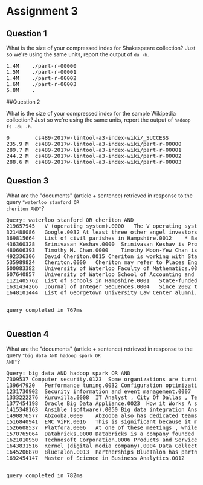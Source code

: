 # Assignment 3

## Question 1
<p> What is the size of your compressed
index for Shakespeare collection? Just so we're using the same units,
report the output of <code>du -h</code>.</p>

<pre>
1.4M	./part-r-00000
1.5M	./part-r-00001
1.4M	./part-r-00002
1.6M	./part-r-00003
5.8M	.
</pre>
  

##Question 2
<p> What is the size of your compressed
index for the sample Wikipedia collection? Just so we're using the
same units, report the output of <code>hadoop fs -du -h</code>.</p>
<pre>
0        cs489-2017w-lintool-a3-index-wiki/_SUCCESS
235.9 M  cs489-2017w-lintool-a3-index-wiki/part-r-00000
289.7 M  cs489-2017w-lintool-a3-index-wiki/part-r-00001
244.2 M  cs489-2017w-lintool-a3-index-wiki/part-r-00002
288.6 M  cs489-2017w-lintool-a3-index-wiki/part-r-00003
</pre>

## Question 3
<p>What are the "documents" (article + sentence)
retrieved in response to the query <code>"waterloo stanford OR
cheriton AND"</code>?</p>
<pre>
Query: waterloo stanford OR cheriton AND
219657945	V (operating system).0000	The V operating system -LRB- sometimes written V-Syste...
321488086	Google.0032	At least three other angel investors invested in 1998 : Amazon.com f...
369815664	List of civil parishes in Hampshire.0012	* Badger Farm 26 * Beauworth 27 * Bight...
436360328	Srinivasan Keshav.0000	Srinivasan Keshav is Professor and Cisco Chair in the Che...
480606393	Timothy M. Chan.0000	Timothy Moon-Yew Chan is Professor and University Research ...
492336306	David Cheriton.0015	Cheriton is working with Stanford students on `` transaction...
535989824	Cheriton.0000	Cheriton may refer to Places England * Cheriton , Hampshire , a vi...
600083382	University of Waterloo Faculty of Mathematics.0002	The Faculty also houses the D...
607640857	University of Waterloo School of Accounting and Finance.0038	Bachelor of Computi...
1121405762	List of schools in Hampshire.0001	State-funded schools Primary schools * Abbotts...
1631434266	Journal of Integer Sequences.0004	Since 2002 the journal has been hosted by the ...
1648101444	List of Georgetown University Law Center alumni.0005	2012 , Professor of Law at ...

query completed in 767ms
</pre>

## Question 4
<p> What are the "documents" (article + sentence)
retrieved in response to the query <code>"big data AND hadoop spark OR
AND"</code>?</p>
<pre>
Query: big data AND hadoop spark OR AND
7309537	Computer security.0123	Some organizations are turning to big data platforms , su...
139647920	Performance tuning.0032	Configuration optimization Modern software systems , e.g...
1231730902	Security information and event management.0007	Organizations are turning to big ...
1333222276	Kuruvilla.0008	IT Analyst , City Of Dallas , Texas , USA ** Jacob Kuruvilla -LRB...
1377454198	Oracle Big Data Appliance.0023	How it Works A simplistic view is an organization...
1415348163	Ansible (software).0050	Big data integration Ansible can deploy big data , stora...
1490876577	Abzooba.0009	Abzooba also has dedicated teams to focus on projects from the doma...
1516840941	EMC ViPR.0016	This is significant because it means data stored in a traditional ...
1526608537	Platfora.0006	At one of these meetings , while discussing the technical process ...
1570765064	Databricks.0000	Databricks is a company founded by the creators of Apache Spark ...
1621010950	Technosoft Corporation.0006	Products and Services The company offers unique solu...
1643831516	Kernel (digital media company).0004	Data Collection Kernel operates a highly-sca...
1645206870	BlueTalon.0013	Partnerships BlueTalon has partnered with big data and cloud comp...
1692454147	Master of Science in Business Analytics.0012	Harvard Business Review noted : `` ...

query completed in 782ms
</pre>
